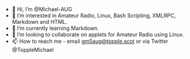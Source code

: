 - 👋 Hi, I’m @Michael-AUG
- 👀 I’m interested in Amateur Radio, Linux, Bash Scripting, XMLRPC, Markdown and HTML.
- 🌱 I’m currently learning Markdown.
- 💞️ I’m looking to collaborate on applets for Amateur Radio using Linux.
- 📫 How to reach me - email gm5aug@topple.scot or via Twitter @ToppleMichael

<!---
Michael-AUG/Michael-AUG is a ✨ special ✨ repository because its `README.md` (this file) appears on your GitHub profile.
You can click the Preview link to take a look at your changes.
--->
